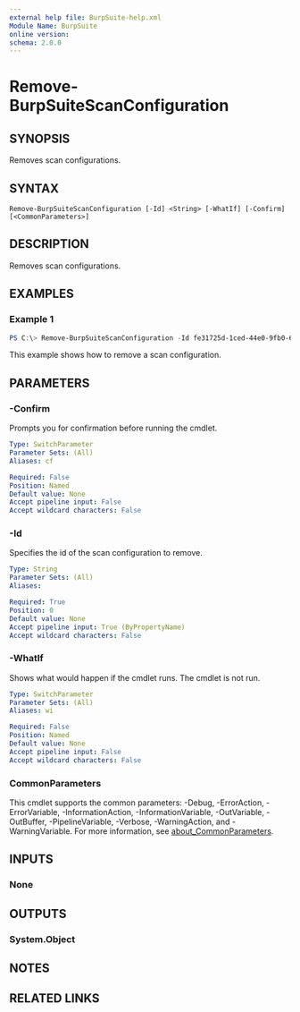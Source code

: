 ```yaml
---
external help file: BurpSuite-help.xml
Module Name: BurpSuite
online version:
schema: 2.0.0
---
```


# Remove-BurpSuiteScanConfiguration

## SYNOPSIS
Removes scan configurations.

## SYNTAX

```
Remove-BurpSuiteScanConfiguration [-Id] <String> [-WhatIf] [-Confirm] [<CommonParameters>]
```

## DESCRIPTION
Removes scan configurations.

## EXAMPLES

### Example 1
```powershell
PS C:\> Remove-BurpSuiteScanConfiguration -Id fe31725d-1ced-44e0-9fb0-6712cf23a3cd
```

This example shows how to remove a scan configuration.

## PARAMETERS

### -Confirm
Prompts you for confirmation before running the cmdlet.

```yaml
Type: SwitchParameter
Parameter Sets: (All)
Aliases: cf

Required: False
Position: Named
Default value: None
Accept pipeline input: False
Accept wildcard characters: False
```

### -Id
Specifies the id of the scan configuration to remove.

```yaml
Type: String
Parameter Sets: (All)
Aliases:

Required: True
Position: 0
Default value: None
Accept pipeline input: True (ByPropertyName)
Accept wildcard characters: False
```

### -WhatIf
Shows what would happen if the cmdlet runs.
The cmdlet is not run.

```yaml
Type: SwitchParameter
Parameter Sets: (All)
Aliases: wi

Required: False
Position: Named
Default value: None
Accept pipeline input: False
Accept wildcard characters: False
```

### CommonParameters
This cmdlet supports the common parameters: -Debug, -ErrorAction, -ErrorVariable, -InformationAction, -InformationVariable, -OutVariable, -OutBuffer, -PipelineVariable, -Verbose, -WarningAction, and -WarningVariable. For more information, see [about_CommonParameters](http://go.microsoft.com/fwlink/?LinkID=113216).

## INPUTS

### None

## OUTPUTS

### System.Object
## NOTES

## RELATED LINKS
